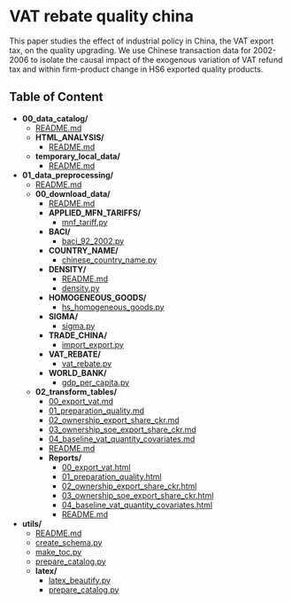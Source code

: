 
# VAT rebate quality china



This paper studies the effect of industrial policy in China, the VAT export tax, on the quality upgrading. We use Chinese transaction data for 2002-2006 to isolate the causal impact of the exogenous variation of VAT refund tax and within firm-product change in HS6 exported quality products.

## Table of Content

 - **00_data_catalog/**
   - [README.md](https://github.com/thomaspernet/VAT_rebate_quality_china/tree/master/00_data_catalog/README.md)
   - **HTML_ANALYSIS/**
     - [README.md](https://github.com/thomaspernet/VAT_rebate_quality_china/tree/master/00_data_catalog/HTML_ANALYSIS/README.md)
   - **temporary_local_data/**
     - [README.md](https://github.com/thomaspernet/VAT_rebate_quality_china/tree/master/00_data_catalog/temporary_local_data/README.md)
 - **01_data_preprocessing/**
   - [README.md](https://github.com/thomaspernet/VAT_rebate_quality_china/tree/master/01_data_preprocessing/README.md)
   - **00_download_data/**
     - [README.md](https://github.com/thomaspernet/VAT_rebate_quality_china/tree/master/01_data_preprocessing/00_download_data/README.md)
     - **APPLIED_MFN_TARIFFS/**
       - [mnf_tariff.py](https://github.com/thomaspernet/VAT_rebate_quality_china/tree/master/01_data_preprocessing/00_download_data/APPLIED_MFN_TARIFFS/mnf_tariff.py)
     - **BACI/**
       - [baci_92_2002.py](https://github.com/thomaspernet/VAT_rebate_quality_china/tree/master/01_data_preprocessing/00_download_data/BACI/baci_92_2002.py)
     - **COUNTRY_NAME/**
       - [chinese_country_name.py](https://github.com/thomaspernet/VAT_rebate_quality_china/tree/master/01_data_preprocessing/00_download_data/COUNTRY_NAME/chinese_country_name.py)
     - **DENSITY/**
       - [README.md](https://github.com/thomaspernet/VAT_rebate_quality_china/tree/master/01_data_preprocessing/00_download_data/DENSITY/README.md)
       - [density.py](https://github.com/thomaspernet/VAT_rebate_quality_china/tree/master/01_data_preprocessing/00_download_data/DENSITY/density.py)
     - **HOMOGENEOUS_GOODS/**
       - [hs_homogeneous_goods.py](https://github.com/thomaspernet/VAT_rebate_quality_china/tree/master/01_data_preprocessing/00_download_data/HOMOGENEOUS_GOODS/hs_homogeneous_goods.py)
     - **SIGMA/**
       - [sigma.py](https://github.com/thomaspernet/VAT_rebate_quality_china/tree/master/01_data_preprocessing/00_download_data/SIGMA/sigma.py)
     - **TRADE_CHINA/**
       - [import_export.py](https://github.com/thomaspernet/VAT_rebate_quality_china/tree/master/01_data_preprocessing/00_download_data/TRADE_CHINA/import_export.py)
     - **VAT_REBATE/**
       - [vat_rebate.py](https://github.com/thomaspernet/VAT_rebate_quality_china/tree/master/01_data_preprocessing/00_download_data/VAT_REBATE/vat_rebate.py)
     - **WORLD_BANK/**
       - [gdp_per_capita.py](https://github.com/thomaspernet/VAT_rebate_quality_china/tree/master/01_data_preprocessing/00_download_data/WORLD_BANK/gdp_per_capita.py)
   - **02_transform_tables/**
     - [00_export_vat.md](https://github.com/thomaspernet/VAT_rebate_quality_china/tree/master/01_data_preprocessing/02_transform_tables/00_export_vat.md)
     - [01_preparation_quality.md](https://github.com/thomaspernet/VAT_rebate_quality_china/tree/master/01_data_preprocessing/02_transform_tables/01_preparation_quality.md)
     - [02_ownership_export_share_ckr.md](https://github.com/thomaspernet/VAT_rebate_quality_china/tree/master/01_data_preprocessing/02_transform_tables/02_ownership_export_share_ckr.md)
     - [03_ownership_soe_export_share_ckr.md](https://github.com/thomaspernet/VAT_rebate_quality_china/tree/master/01_data_preprocessing/02_transform_tables/03_ownership_soe_export_share_ckr.md)
     - [04_baseline_vat_quantity_covariates.md](https://github.com/thomaspernet/VAT_rebate_quality_china/tree/master/01_data_preprocessing/02_transform_tables/04_baseline_vat_quantity_covariates.md)
     - [README.md](https://github.com/thomaspernet/VAT_rebate_quality_china/tree/master/01_data_preprocessing/02_transform_tables/README.md)
     - **Reports/**
       - [00_export_vat.html](https://htmlpreview.github.io/?https://github.com/thomaspernet/VAT_rebate_quality_china/blob/master/01_data_preprocessing/02_transform_tables/Reports/00_export_vat.html)
       - [01_preparation_quality.html](https://htmlpreview.github.io/?https://github.com/thomaspernet/VAT_rebate_quality_china/blob/master/01_data_preprocessing/02_transform_tables/Reports/01_preparation_quality.html)
       - [02_ownership_export_share_ckr.html](https://htmlpreview.github.io/?https://github.com/thomaspernet/VAT_rebate_quality_china/blob/master/01_data_preprocessing/02_transform_tables/Reports/02_ownership_export_share_ckr.html)
       - [03_ownership_soe_export_share_ckr.html](https://htmlpreview.github.io/?https://github.com/thomaspernet/VAT_rebate_quality_china/blob/master/01_data_preprocessing/02_transform_tables/Reports/03_ownership_soe_export_share_ckr.html)
       - [04_baseline_vat_quantity_covariates.html](https://htmlpreview.github.io/?https://github.com/thomaspernet/VAT_rebate_quality_china/blob/master/01_data_preprocessing/02_transform_tables/Reports/04_baseline_vat_quantity_covariates.html)
       - [README.md](https://github.com/thomaspernet/VAT_rebate_quality_china/tree/master/01_data_preprocessing/02_transform_tables/Reports/README.md)
 - **utils/**
   - [README.md](https://github.com/thomaspernet/VAT_rebate_quality_china/tree/master/utils/README.md)
   - [create_schema.py](https://github.com/thomaspernet/VAT_rebate_quality_china/tree/master/utils/create_schema.py)
   - [make_toc.py](https://github.com/thomaspernet/VAT_rebate_quality_china/tree/master/utils/make_toc.py)
   - [prepare_catalog.py](https://github.com/thomaspernet/VAT_rebate_quality_china/tree/master/utils/prepare_catalog.py)
   - **latex/**
     - [latex_beautify.py](https://github.com/thomaspernet/VAT_rebate_quality_china/tree/master/utils/latex/latex_beautify.py)
     - [prepare_catalog.py](https://github.com/thomaspernet/VAT_rebate_quality_china/tree/master/utils/latex/prepare_catalog.py)
